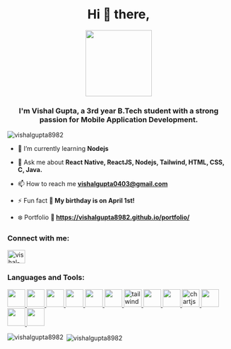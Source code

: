 <h1 align="center">Hi 👋 there,</h1>

<div align="center">
  <img height="150" src="https://camo.githubusercontent.com/62da68eb62b1e5f175f7d1f0191dd89a653d7908feb22d37d4a0ab07365d6791/68747470733a2f2f6d656469612e67697068792e636f6d2f6d656469612f4d3967624264396e6244724f5475314d71782f67697068792e676966"  />
</div>


<h3 align="center">I'm Vishal Gupta, a 3rd year B.Tech student with a strong passion for Mobile Application Development.</h3>

<p align="left"> <img src="https://komarev.com/ghpvc/?username=vishalgupta8982&label=Profile%20views&color=0e75b6&style=flat" alt="vishalgupta8982" /> </p>

- 🌱 I’m currently learning **Nodejs**

- 💬 Ask me about **React Native, ReactJS, Nodejs, Tailwind, HTML, CSS, C, Java.**

- 📫 How to reach me **vishalgupta0403@gmail.com**

- ⚡ Fun fact **🎉 My birthday is on April 1st!**

- ❄️ Portfolio **🎯 https://vishalgupta8982.github.io/portfolio/**

<h3 align="left">Connect with me:</h3>
<p align="left">
<a href="https://linkedin.com/in/vishal-gupta-b027b422a" target="blank"><img align="center" src="https://raw.githubusercontent.com/rahuldkjain/github-profile-readme-generator/master/src/images/icons/Social/linked-in-alt.svg" alt="vishal-gupta-b027b422a" height="30" width="40" /></a>
</p>

<h3 align="left">Languages and Tools:</h3>
<p align="left">
   <a href="https://reactnative.dev/" target="_blank" rel="noreferrer">  
            <img src="https://cdn.jsdelivr.net/gh/devicons/devicon/icons/react/react-original.svg" width="40" height="40" />
          </a>
   <a href="https://reactjs.org/" target="_blank" rel="noreferrer">  
            <img src="https://cdn.jsdelivr.net/gh/devicons/devicon/icons/react/react-original-wordmark.svg" width="40" height="40" />
           </a>
  <a href="https://nodejs.org" target="_blank" rel="noreferrer">  
            <img src="https://cdn.jsdelivr.net/gh/devicons/devicon/icons/nodejs/nodejs-original.svg" width="40" height="40" />
           </a> 
  <a href="https://www.java.com" target="_blank" rel="noreferrer">  
            <img src="https://cdn.jsdelivr.net/gh/devicons/devicon/icons/java/java-original-wordmark.svg" width="40" height="40" />
           </a>
  <a href="https://developer.mozilla.org/en-US/docs/Web/JavaScript" target="_blank" rel="noreferrer"> 
            <img src="https://cdn.jsdelivr.net/gh/devicons/devicon/icons/javascript/javascript-original.svg" width="40" height="40" />
           </a>  
    <a href="https://redux.js.org" target="_blank" rel="noreferrer">  
            <img src="https://cdn.jsdelivr.net/gh/devicons/devicon/icons/redux/redux-original.svg" width="40" height="40" />
           </a>
   <a href="https://tailwindcss.com/" target="_blank" rel="noreferrer">  
           <img src="https://www.vectorlogo.zone/logos/tailwindcss/tailwindcss-icon.svg" alt="tailwind" width="40" height="40"/> 
           </a> 
  <a href="https://www.mongodb.com/" target="_blank" rel="noreferrer">  
            <img src="https://cdn.jsdelivr.net/gh/devicons/devicon/icons/mongodb/mongodb-plain-wordmark.svg" width="40" height="40" />
           </a> 
  <a href="https://www.cprogramming.com/" target="_blank" rel="noreferrer"> 
            <img src="https://cdn.jsdelivr.net/gh/devicons/devicon/icons/c/c-original.svg" width="40" height="40" />
           </a> <a href="https://www.chartjs.org" target="_blank" rel="noreferrer"> 
             <img src="https://www.chartjs.org/media/logo-title.svg" alt="chartjs" width="40" height="40"/> </a> <a href="https://www.w3schools.com/css/" target="_blank" rel="noreferrer"> 
            <img src="https://cdn.jsdelivr.net/gh/devicons/devicon/icons/css3/css3-original.svg" width="40" height="40"  />
           </a><a href="https://git-scm.com/" target="_blank" rel="noreferrer">
            <img src="https://cdn.jsdelivr.net/gh/devicons/devicon/icons/git/git-plain-wordmark.svg" width="40" height="40" />
           </a> <a href="https://www.w3.org/html/" target="_blank" rel="noreferrer">  
            <img src="https://cdn.jsdelivr.net/gh/devicons/devicon/icons/html5/html5-plain-wordmark.svg" width="40" height="40" />
           </a>      </p>

<p><img align="left" src="https://github-readme-stats.vercel.app/api/top-langs?username=vishalgupta8982&show_icons=true&locale=en&layout=compact" alt="vishalgupta8982" /></p>

<p>&nbsp;<img align="center" src="https://github-readme-stats.vercel.app/api?username=vishalgupta8982&show_icons=true&locale=en" alt="vishalgupta8982" /></p>
